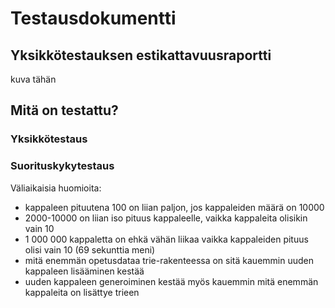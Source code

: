 # Testausdokumentti

## Yksikkötestauksen estikattavuusraportti

kuva tähän


## Mitä on testattu?
### Yksikkötestaus



### Suorituskykytestaus

Väliaikaisia huomioita:
- kappaleen pituutena 100 on liian paljon, jos kappaleiden määrä on 10000
- 2000-10000 on liian iso pituus kappaleelle, vaikka kappaleita olisikin vain 10
- 1 000 000 kappaletta on ehkä vähän liikaa vaikka kappaleiden pituus olisi vain 10 (69 sekunttia meni)
- mitä enemmän opetusdataa trie-rakenteessa on sitä kauemmin uuden kappaleen lisääminen kestää
- uuden kappaleen generoiminen kestää myös kauemmin mitä enemmän kappaleita on lisättye trieen


